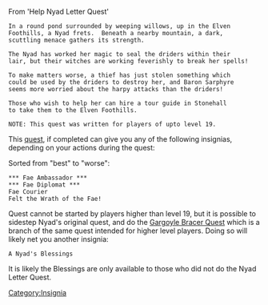 From 'Help Nyad Letter Quest'

`In a round pond surrounded by weeping willows, up in the Elven`  
`Foothills, a Nyad frets.  Beneath a nearby mountain, a dark,`  
`scuttling menace gathers its strength.`  
`   `  
`The Nyad has worked her magic to seal the driders within their`  
`lair, but their witches are working feverishly to break her spells!`  
`  `  
`To make matters worse, a thief has just stolen something which`  
`could be used by the driders to destroy her, and Baron Sarphyre `  
`seems more worried about the harpy attacks than the driders!`  
`  `  
`Those who wish to help her can hire a tour guide in Stonehall`  
`to take them to the Elven Foothills.`  
`  `  
`NOTE: This quest was written for players of upto level 19.`

This [quest](Nyad_Letter_Quest.md "wikilink"), if completed can give you
any of the following insignias, depending on your actions during the
quest:

Sorted from "best" to "worse":

`*** Fae Ambassador ***`  
`*** Fae Diplomat ***`  
`Fae Courier`  
`Felt the Wrath of the Fae!`

Quest cannot be started by players higher than level 19, but it is
possible to sidestep Nyad's original quest, and do the [Gargoyle Bracer
Quest](Gargoyle_Bracer_Quest "wikilink") which is a branch of the same
quest intended for higher level players. Doing so will likely net you
another insignia:

`A Nyad's Blessings`

It is likely the Blessings are only available to those who did not do
the Nyad Letter Quest.

[Category:Insignia](Category:Insignia "wikilink")
